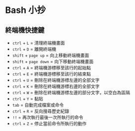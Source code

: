 # Bash 小抄

## 終端機快捷鍵
* `ctrl` + `L` = 清理終端機畫面
* `ctrl` + `D` = 離開終端機
* `shift` + `page up` = 向上移動終端機畫面
* `shift` + `page down` = 向下移動終端機畫面
* `ctrl` + `A` = 終端機游標移至該行的起始點
* `ctrl` + `E` = 終端機游標移至該行的結束點
* `ctrl` + `U` = 刪除在終端機游標左邊的全部文字
* `ctrl` + `K` = 刪除在終端機游標右邊的全部文字
* `ctrl` + `W` = 刪除在終端機游標左邊的部分文字，以空白為區隔
* `ctrl` + `Y` = 黏貼
* `tab` = 自動完成檔案或命令
* `ctrl` + `R` = 反向搜尋歷史紀錄
* `!!` = 再次執行最後一次所執行的命令
* `ctrl` + `Z` = 停止當前命令所執行的動作
